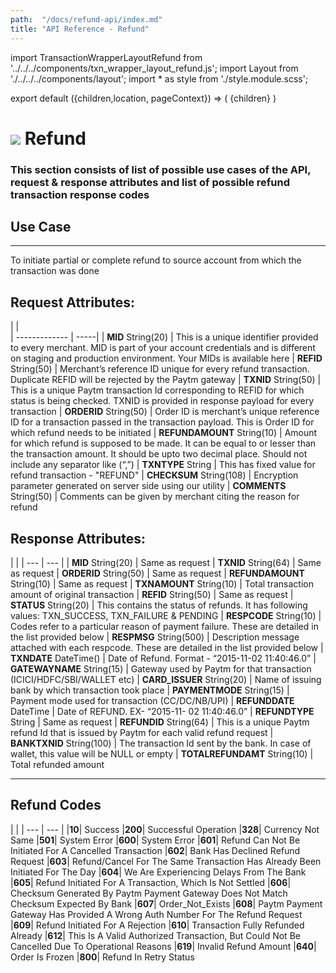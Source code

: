 ```yaml
---
path:  "/docs/refund-api/index.md"
title: "API Reference - Refund"
---    
```


import TransactionWrapperLayoutRefund from '../../../components/txn_wrapper_layout_refund.js';
import Layout from './../../../components/layout';
import * as style from './style.module.scss';

export default ({children,location, pageContext}) => (
    <Layout pageContext={pageContext}>
        <TransactionWrapperLayoutRefund checked={false}>
            {children}
        </TransactionWrapperLayoutRefund>
    </Layout>
)

<div>
<h1 className={`${style.statusHeading}`}><span><img src='/assets/tag-post.svg'/></span> Refund</h1>
</div>


### This section consists of list of possible use cases of the API, request & response attributes and list of possible refund transaction response codes 


## Use Case
---
To initiate partial or complete refund to source account from which the transaction was done

## Request Attributes:

|    |    
| ------------- | -----|
| **MID** String(20) | This is a unique identifier provided to every merchant. MID is part of your account credentials and is different on staging and production environment. Your MIDs is available here 
| **REFID** String(50) | Merchant’s reference ID unique for every refund transaction. Duplicate REFID will be rejected by the Paytm gateway
| **TXNID** String(50) | This is a unique Paytm transaction Id corresponding to REFID for which status is being checked. TXNID is provided in response payload for every transaction
| **ORDERID** String(50) | Order ID is merchant’s unique reference ID for a transaction passed in the transaction payload. This is Order ID for which refund needs to be initiated
| **REFUNDAMOUNT** String(10) | Amount for which refund is supposed to be made. It can be equal to or lesser than the transaction amount. It should be upto two decimal place. Should not include any separator like (“,”)
| **TXNTYPE** String | This has fixed value for refund transaction - "REFUND"
| **CHECKSUM** String(108) | Encryption parameter generated on server side using our utility
| **COMMENTS** String(50) | Comments can be given by merchant citing the reason for refund

<div className={`${style.space10}`}></div>

## Response Attributes:

| |
| --- | --- |
| **MID** String(20) | Same as request
| **TXNID** String(64) | Same as request
| **ORDERID** String(50) | Same as request
| **REFUNDAMOUNT** String(10) | Same as request
| **TXNAMOUNT** String(10) | Total transaction amount of original transaction
| **REFID** String(50) | Same as request
| **STATUS** String(20) | This contains the status of refunds. It has following values: TXN_SUCCESS, TXN_FAILURE & PENDING
| **RESPCODE** String(10) | Codes refer to a particular reason of payment failure. These are detailed in the list provided below
| **RESPMSG** String(500) | Description message attached with each respcode. These are detailed in the list provided below
| **TXNDATE** DateTime() | Date of Refund. Format - “2015-11-02 11:40:46.0”
| **GATEWAYNAME** String(15) | Gateway used by Paytm for that transaction (ICICI/HDFC/SBI/WALLET etc)
| **CARD_ISSUER** String(20) | Name of issuing bank by which transaction took place
| **PAYMENTMODE** String(15) | Payment mode used for transaction (CC/DC/NB/UPI)
| **REFUNDDATE** DateTime | Date of REFUND. EX- “2015-11- 02 11:40:46.0”
| **REFUNDTYPE** String | Same as request
| **REFUNDID** String(64) | This is a unique Paytm refund Id that is issued by Paytm for each valid refund request
| **BANKTXNID** String(100) | The transaction Id sent by the bank. In case of wallet, this value will be NULL or empty
| **TOTALREFUNDAMT** String(10) | Total refunded amount




---

<div className={`${style.space10}`}></div>

## Refund Codes

 | |
| --- | --- |
|**10**| Success
|**200**| Successful Operation
|**328**| Currency Not Same
|**501**| System Error
|**600**| System Error
|**601**| Refund Can Not Be Initiated For A Cancelled Transaction
|**602**| Bank Has Declined Refund Request
|**603**| Refund/Cancel For The Same Transaction Has Already Been Initiated For The Day
|**604**| We Are Experiencing Delays From The Bank
|**605**| Refund Initiated For A Transaction, Which Is Not Settled
|**606**| Checksum Generated By Paytm Payment Gateway Does Not Match Checksum Expected By Bank
|**607**| Order_Not_Exists
|**608**| Paytm Payment Gateway Has Provided A Wrong Auth Number For The Refund Request
|**609**| Refund Initiated For A Rejection
|**610**| Transaction Fully Refunded Already
|**612**| This Is A Valid Authorized Transaction, But Could Not Be Cancelled Due To Operational Reasons
|**619**| Invalid Refund Amount
|**640**| Order Is Frozen
|**800**| Refund In Retry Status
